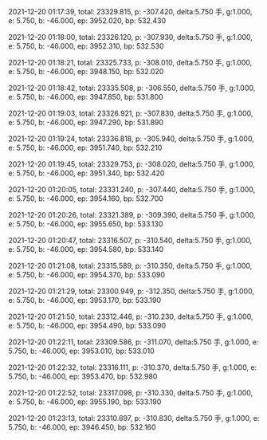 2021-12-20 01:17:39, total: 23329.815, p: -307.420, delta:5.750 手, g:1.000, e: 5.750, b: -46.000, ep: 3952.020, bp: 532.430

2021-12-20 01:18:00, total: 23326.120, p: -307.930, delta:5.750 手, g:1.000, e: 5.750, b: -46.000, ep: 3952.310, bp: 532.530

2021-12-20 01:18:21, total: 23325.733, p: -308.010, delta:5.750 手, g:1.000, e: 5.750, b: -46.000, ep: 3948.150, bp: 532.020

2021-12-20 01:18:42, total: 23335.508, p: -306.550, delta:5.750 手, g:1.000, e: 5.750, b: -46.000, ep: 3947.850, bp: 531.800

2021-12-20 01:19:03, total: 23326.921, p: -307.830, delta:5.750 手, g:1.000, e: 5.750, b: -46.000, ep: 3947.290, bp: 531.890

2021-12-20 01:19:24, total: 23336.818, p: -305.940, delta:5.750 手, g:1.000, e: 5.750, b: -46.000, ep: 3951.740, bp: 532.210

2021-12-20 01:19:45, total: 23329.753, p: -308.020, delta:5.750 手, g:1.000, e: 5.750, b: -46.000, ep: 3951.340, bp: 532.420

2021-12-20 01:20:05, total: 23331.240, p: -307.440, delta:5.750 手, g:1.000, e: 5.750, b: -46.000, ep: 3954.160, bp: 532.700

2021-12-20 01:20:26, total: 23321.389, p: -309.390, delta:5.750 手, g:1.000, e: 5.750, b: -46.000, ep: 3955.650, bp: 533.130

2021-12-20 01:20:47, total: 23316.507, p: -310.540, delta:5.750 手, g:1.000, e: 5.750, b: -46.000, ep: 3954.580, bp: 533.140

2021-12-20 01:21:08, total: 23315.589, p: -310.350, delta:5.750 手, g:1.000, e: 5.750, b: -46.000, ep: 3954.370, bp: 533.090

2021-12-20 01:21:29, total: 23300.949, p: -312.350, delta:5.750 手, g:1.000, e: 5.750, b: -46.000, ep: 3953.170, bp: 533.190

2021-12-20 01:21:50, total: 23312.446, p: -310.230, delta:5.750 手, g:1.000, e: 5.750, b: -46.000, ep: 3954.490, bp: 533.090

2021-12-20 01:22:11, total: 23309.586, p: -311.070, delta:5.750 手, g:1.000, e: 5.750, b: -46.000, ep: 3953.010, bp: 533.010

2021-12-20 01:22:32, total: 23316.111, p: -310.370, delta:5.750 手, g:1.000, e: 5.750, b: -46.000, ep: 3953.470, bp: 532.980

2021-12-20 01:22:52, total: 23317.098, p: -310.330, delta:5.750 手, g:1.000, e: 5.750, b: -46.000, ep: 3955.190, bp: 533.190

2021-12-20 01:23:13, total: 23310.697, p: -310.830, delta:5.750 手, g:1.000, e: 5.750, b: -46.000, ep: 3946.450, bp: 532.160